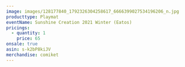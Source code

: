 ```yaml
---
image: images/128177840_1792326304258617_6666399027534196206_n.jpg
producttype: Playmat
eventName: Sunshine Creation 2021 Winter (Eatos)
pricings:
  - quantity: 1
    price: 65
onsale: true
asin: s-k2bP8kiJV
merchandise: comiket
---
```

